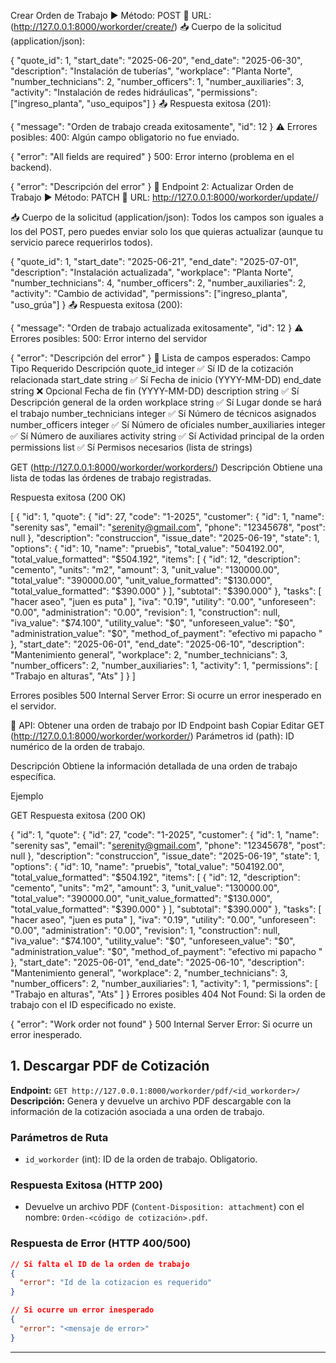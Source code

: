 Crear Orden de Trabajo
▶️ Método: POST
📍 URL: (http://127.0.0.1:8000/workorder/create/)
📥 Cuerpo de la solicitud (application/json):

{
  "quote_id": 1,
  "start_date": "2025-06-20",
  "end_date": "2025-06-30",
  "description": "Instalación de tuberías",
  "workplace": "Planta Norte",
  "number_technicians": 2,
  "number_officers": 1,
  "number_auxiliaries": 3,
  "activity": "Instalación de redes hidráulicas",
  "permissions": ["ingreso_planta", "uso_equipos"]
}
📤 Respuesta exitosa (201):

{
  "message": "Orden de trabajo creada exitosamente",
  "id": 12
}
⚠️ Errores posibles:
400: Algún campo obligatorio no fue enviado.


{
  "error": "All fields are required"
}
500: Error interno (problema en el backend).


{
  "error": "Descripción del error"
}
🔄 Endpoint 2: Actualizar Orden de Trabajo
▶️ Método: PATCH
📍 URL: http://127.0.0.1:8000/workorder/update/<id>/

📥 Cuerpo de la solicitud (application/json):
Todos los campos son iguales a los del POST, pero puedes enviar solo los que quieras actualizar (aunque tu servicio parece requerirlos todos).


{
  "quote_id": 1,
  "start_date": "2025-06-21",
  "end_date": "2025-07-01",
  "description": "Instalación actualizada",
  "workplace": "Planta Norte",
  "number_technicians": 4,
  "number_officers": 2,
  "number_auxiliaries": 2,
  "activity": "Cambio de actividad",
  "permissions": ["ingreso_planta", "uso_grúa"]
}
📤 Respuesta exitosa (200):

{
  "message": "Orden de trabajo actualizada exitosamente",
  "id": 12
}
⚠️ Errores posibles:
500: Error interno del servidor


{
  "error": "Descripción del error"
}
🧾 Lista de campos esperados:
Campo	Tipo	Requerido	Descripción
quote_id	integer	✅ Sí	ID de la cotización relacionada
start_date	string	✅ Sí	Fecha de inicio (YYYY-MM-DD)
end_date	string	❌ Opcional	Fecha de fin (YYYY-MM-DD)
description	string	✅ Sí	Descripción general de la orden
workplace	string	✅ Sí	Lugar donde se hará el trabajo
number_technicians	integer	✅ Sí	Número de técnicos asignados
number_officers	integer	✅ Sí	Número de oficiales
number_auxiliaries	integer	✅ Sí	Número de auxiliares
activity	string	✅ Sí	Actividad principal de la orden
permissions	list	✅ Sí	Permisos necesarios (lista de strings)






GET (http://127.0.0.1:8000/workorder/workorders/)
Descripción
Obtiene una lista de todas las órdenes de trabajo registradas.

Respuesta exitosa (200 OK)

[
   {
  "id": 1,
  "quote": {
    "id": 27,
    "code": "1-2025",
    "customer": {
      "id": 1,
      "name": "serenity sas",
      "email": "serenity@gmail.com",
      "phone": "12345678",
      "post": null
    },
    "description": "construccion",
    "issue_date": "2025-06-19",
    "state": 1,
    "options": {
      "id": 10,
      "name": "pruebis",
      "total_value": "504192.00",
      "total_value_formatted": "$504.192",
      "items": [
        {
          "id": 12,
          "description": "cemento",
          "units": "m2",
          "amount": 3,
          "unit_value": "130000.00",
          "total_value": "390000.00",
          "unit_value_formatted": "$130.000",
          "total_value_formatted": "$390.000"
        }
      ],
      "subtotal": "$390.000"
    },
    "tasks": [
      "hacer aseo",
      "juen es puta"
    ],
    "iva": "0.19",
    "utility": "0.00",
    "unforeseen": "0.00",
    "administration": "0.00",
    "revision": 1,
    "construction": null,
    "iva_value": "$74.100",
    "utility_value": "$0",
    "unforeseen_value": "$0",
    "administration_value": "$0",
    "method_of_payment": "efectivo mi papacho "
  },
  "start_date": "2025-06-01",
  "end_date": "2025-06-10",
  "description": "Mantenimiento general",
  "workplace": 2,
  "number_technicians": 3,
  "number_officers": 2,
  "number_auxiliaries": 1,
  "activity": 1,
  "permissions": [
    "Trabajo en alturas",
    "Ats"
  ]
}
]

Errores posibles
500 Internal Server Error: Si ocurre un error inesperado en el servidor.

📄 API: Obtener una orden de trabajo por ID
Endpoint
bash
Copiar
Editar
GET  (http://127.0.0.1:8000/workorder/workorder/<id>)
Parámetros
id (path): ID numérico de la orden de trabajo.

Descripción
Obtiene la información detallada de una orden de trabajo específica.

Ejemplo

GET 
Respuesta exitosa (200 OK)

{
  "id": 1,
  "quote": {
    "id": 27,
    "code": "1-2025",
    "customer": {
      "id": 1,
      "name": "serenity sas",
      "email": "serenity@gmail.com",
      "phone": "12345678",
      "post": null
    },
    "description": "construccion",
    "issue_date": "2025-06-19",
    "state": 1,
    "options": {
      "id": 10,
      "name": "pruebis",
      "total_value": "504192.00",
      "total_value_formatted": "$504.192",
      "items": [
        {
          "id": 12,
          "description": "cemento",
          "units": "m2",
          "amount": 3,
          "unit_value": "130000.00",
          "total_value": "390000.00",
          "unit_value_formatted": "$130.000",
          "total_value_formatted": "$390.000"
        }
      ],
      "subtotal": "$390.000"
    },
    "tasks": [
      "hacer aseo",
      "juen es puta"
    ],
    "iva": "0.19",
    "utility": "0.00",
    "unforeseen": "0.00",
    "administration": "0.00",
    "revision": 1,
    "construction": null,
    "iva_value": "$74.100",
    "utility_value": "$0",
    "unforeseen_value": "$0",
    "administration_value": "$0",
    "method_of_payment": "efectivo mi papacho "
  },
  "start_date": "2025-06-01",
  "end_date": "2025-06-10",
  "description": "Mantenimiento general",
  "workplace": 2,
  "number_technicians": 3,
  "number_officers": 2,
  "number_auxiliaries": 1,
  "activity": 1,
  "permissions": [
    "Trabajo en alturas",
    "Ats"
  ]
}
Errores posibles
404 Not Found: Si la orden de trabajo con el ID especificado no existe.


{
  "error": "Work order not found"
}
500 Internal Server Error: Si ocurre un error inesperado.


## 1. Descargar PDF de Cotización

**Endpoint:** `GET http://127.0.0.1:8000/workorder/pdf/<id_workorder>/`  
**Descripción:** Genera y devuelve un archivo PDF descargable con la información de la cotización asociada a una orden de trabajo.

### Parámetros de Ruta
- `id_workorder` (int): ID de la orden de trabajo. Obligatorio.

### Respuesta Exitosa (HTTP 200)
- Devuelve un archivo PDF (`Content-Disposition: attachment`) con el nombre: `Orden-<código de cotización>.pdf`.

### Respuesta de Error (HTTP 400/500)
```json
// Si falta el ID de la orden de trabajo
{
  "error": "Id de la cotizacion es requerido"
}

// Si ocurre un error inesperado
{
  "error": "<mensaje de error>"
}
```

---


